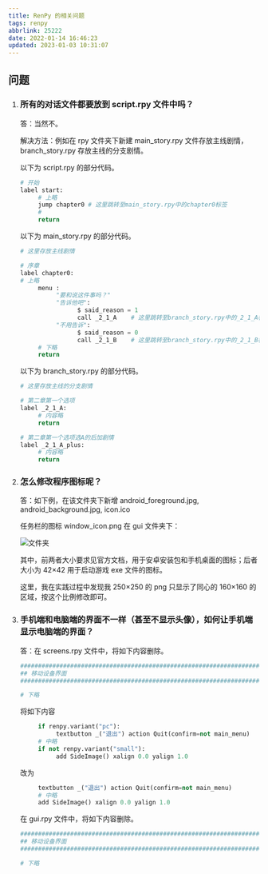 ```yaml
---
title: RenPy 的相关问题
tags: renpy
abbrlink: 25222
date: 2022-01-14 16:46:23
updated: 2023-01-03 10:31:07
---
```


## 问题

1. ### 所有的对话文件都要放到 script.rpy 文件中吗？

    答：当然不。

    解决方法：例如在 rpy 文件夹下新建 main_story.rpy 文件存放主线剧情，branch_story.rpy 存放主线的分支剧情。

    以下为 script.rpy 的部分代码。

    ```python
    # 开始
    label start:
         # 上略
         jump chapter0 # 这里跳转至main_story.rpy中的chapter0标签
         #
         return
    ```

    以下为 main_story.rpy 的部分代码。

    ```python
    # 这里存放主线剧情

    # 序章
    label chapter0:
    # 上略
         menu :
              "要和说这件事吗？"
              "告诉他吧":
                    $ said_reason = 1
                    call _2_1_A    # 这里跳转至branch_story.rpy中的_2_1_A标签
              "不用告诉":
                    $ said_reason = 0
                    call _2_1_B    # 这里跳转至branch_story.rpy中的_2_1_B标签
         # 下略
         return
    ```

    以下为 branch_story.rpy 的部分代码。

    ```python
    # 这里存放主线的分支剧情

    # 第二章第一个选项
    label _2_1_A:
         # 内容略
         return

    # 第二章第一个选项选A的后加剧情
    label _2_1_A_plus:
         # 内容略
         return
    ```

2. ### 怎么修改程序图标呢？

    答：如下例，在该文件夹下新增 android_foreground.jpg, android_background.jpg, icon.ico

    任务栏的图标 window_icon.png 在 gui 文件夹下：

    ![文件夹](https://bu.dusays.com/2023/01/03/63b3e6a2d3177.png)

    其中，前两者大小要求见官方文档，用于安卓安装包和手机桌面的图标；后者大小为 42×42 用于启动游戏 exe 文件的图标。

    这里，我在实践过程中发现我 250×250 的 png 只显示了同心的 160×160 的区域，按这个比例修改即可。

3. ### 手机端和电脑端的界面不一样（甚至不显示头像），如何让手机端显示电脑端的界面？

    答：在 screens.rpy 文件中，将如下内容删除。

    ```python
    ################################################################################
    ## 移动设备界面
    ################################################################################

    # 下略
    ```

    将如下内容

    ```python
         if renpy.variant("pc"):
              textbutton _("退出") action Quit(confirm=not main_menu)
         # 中略
         if not renpy.variant("small"):
              add SideImage() xalign 0.0 yalign 1.0
    ```

    改为

    ```python
         textbutton _("退出") action Quit(confirm=not main_menu)
         # 中略
         add SideImage() xalign 0.0 yalign 1.0
    ```

    在 gui.rpy 文件中，将如下内容删除。

    ```python
    ################################################################################
    ## 移动设备界面
    ################################################################################

    # 下略
    ```

